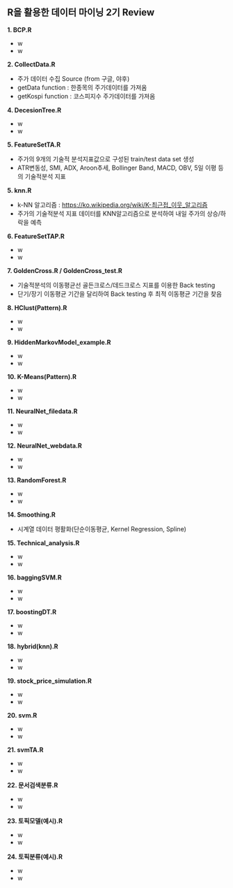 ## R을 활용한 데이터 마이닝 2기 Review


**1. BCP.R**
  - w
  - w

**2. CollectData.R**
  - 주가 데이터 수집 Source (from 구글, 야후)
  - getData function : 한종목의 주가데이터를 가져옴
  - getKospi function : 코스피지수 주가데이터를 가져옴


**4. DecesionTree.R**
  - w
  - w

**5. FeatureSetTA.R**
  - 주가의 9개의 기술적 분석지표값으로 구성된 train/test data set 생성
  - ATR변동성, SMI, ADX, Aroon추세, Bollinger Band, MACD, OBV, 5일 이평 등의 기술적분석 지표
  
**5. knn.R**
  - k-NN 알고리즘 : https://ko.wikipedia.org/wiki/K-최근접_이웃_알고리즘
  - 주가의 기술적분석 지표 데이터를 KNN알고리즘으로 분석하여 내일 주가의 상승/하락을 예측  

**6. FeatureSetTAP.R**
  - w
  - w

**7. GoldenCross.R / GoldenCross_test.R**
  - 기술적분석의 이동평균선 골든크로스/데드크로스 지표를 이용한 Back testing
  - 단기/장기 이동평균 기간을 달리하여 Back testing 후 최적 이동평균 기간을 찾음
  
**8. HClust(Pattern).R**
  - w
  - w
  
**9. HiddenMarkovModel_example.R**
  - w
  - w
  
**10. K-Means(Pattern).R**
  - w
  - w
  
**11. NeuralNet_filedata.R**
  - w
  - w
  
**12. NeuralNet_webdata.R**
  - w
  - w
  
**13. RandomForest.R**
  - w
  - w
  
**14. Smoothing.R**
  - 시계열 데이터 평활화(단순이동평균, Kernel Regression, Spline)
    
**15. Technical_analysis.R**
  - w
  - w
  
**16. baggingSVM.R**
  - w
  - w
  
**17. boostingDT.R**
  - w
  - w
  
**18. hybrid(knn).R**
  - w
  - w
  
**19. stock_price_simulation.R**
  - w
  - w
  
**20. svm.R**
  - w
  - w
  
**21. svmTA.R**
  - w
  - w
  
**22. 문서검색분류.R**
  - w
  - w
  
**23. 토픽모델(예시).R**
  - w
  - w
  
**24. 토픽분류(예시).R**
  - w
  - w
